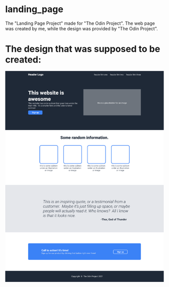 # landing_page
The "Landing Page Project" made for "The Odin Project".
The web page was created by me, while the design was provided by "The Odin Project".

# The design that was supposed to be created:
![Picture of design](specifications/01.png)